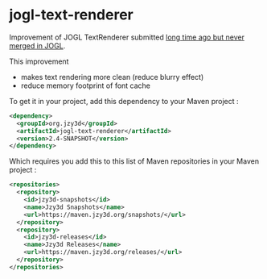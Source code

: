 # jogl-text-renderer

Improvement of JOGL TextRenderer submitted [long time ago but never merged in JOGL](https://github.com/sgothel/jogl/pull/47).

This improvement
- makes text rendering more clean (reduce blurry effect)
- reduce memory footprint of font cache

To get it in your project, add this dependency to your Maven project :

```xml
<dependency>
  <groupId>org.jzy3d</groupId>
  <artifactId>jogl-text-renderer</artifactId>
  <version>2.4-SNAPSHOT</version>
</dependency>
```

Which requires you add this to this list of Maven repositories in your Maven project :

```xml
<repositories>
  <repository>
    <id>jzy3d-snapshots</id>
    <name>Jzy3d Snapshots</name>
    <url>https://maven.jzy3d.org/snapshots/</url>
  </repository>
  <repository>
    <id>jzy3d-releases</id>
    <name>Jzy3d Releases</name>
    <url>https://maven.jzy3d.org/releases/</url>
  </repository>
</repositories>
```
